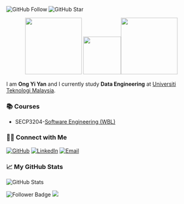 ![GitHub Follow](https://img.shields.io/github/followers/ONGYIYAN.svg?style=social&label=Follow)
![GitHub Star](https://img.shields.io/github/stars/ONGYIYAN?affiliations=OWNER%2CCOLLABORATOR&style=social&label=Star)

<p align="center"><img src="https://bestanimations.com/media/teddy-bear-gifs/1552414012cute-teddy-bear-animated-gif-7.gif" width="150"> <img src="https://media.tenor.com/Vlde4572j6QAAAAi/animated-text-greet.gif" width="100"><img src="https://im.ezgif.com/tmp/ezgif-1-48cbf7221f.gif" width="150">
</p>

I am __Ong Yi Yan__ and I currently study __Data Engineering__ at [Universiti Teknologi Malaysia](https://www.utm.my).

### 📚 Courses
- SECP3204-[Software Engineering (WBL)](https://github.com/drshahizan/software-engineering)

### 🙌🏻 Connect with Me
<p align="left">
    <a href="https://github.com/ONGYIYAN" target="_blank"><img alt="GitHub" src="https://img.shields.io/badge/-@ONGYIYAN-181717?style=flat-square&logo=GitHub&logoColor=yellow"></a>
    <a href="https://www.linkedin.com/in/yi-yan-ong-970149263/" target="_blank"><img alt="LinkedIn" src="https://img.shields.io/badge/-Ong Yi Yan-blue?style=flat-square&logo=Linkedin&logoColor=white&link=https://www.linkedin.com/in/yi-yan-ong-970149263/"></a>
    <a href="mailto:ongyan@graduate.utm.my" target="_blank"><img alt="Email" src="https://img.shields.io/badge/-ongyan@graduate.utm.my-c14438?style=flat-square&logo=Gmail&logoColor=white&link=mailto:ongyan@graduate.utm.my.com"></a>

</p>
  
### 📈 My GitHub Stats
<p align="left">
    <img alt = "GitHub Stats" src="https://github-readme-stats.vercel.app/api?username=ONGYIYAN&show_icons=true&hide=issues&icon_color=000000&hide_border=true&title_color=#C22216&text_color=555">
    <br>
  
</p>
  
  ![Follower Badge](https://img.shields.io/github/followers/ONGYIYAN)
  ![](https://visitor-badge.glitch.me/badge?page_id=ONGYIYAN)

